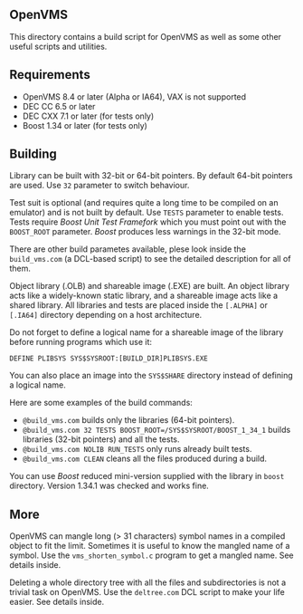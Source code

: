 ## OpenVMS

This directory contains a build script for OpenVMS as well as some
other useful scripts and utilities.

## Requirements

* OpenVMS 8.4 or later (Alpha or IA64), VAX is not supported
* DEC CC 6.5 or later
* DEC CXX 7.1 or later (for tests only)
* Boost 1.34 or later (for tests only)

## Building

Library can be built with 32-bit or 64-bit pointers. By default 64-bit
pointers are used. Use `32` parameter to switch behaviour.

Test suit is optional (and requires quite a long time to be compiled on
an emulator) and is not built by default. Use `TESTS` parameter to
enable tests. Tests require _Boost Unit Test Framefork_ which you must
point out with the `BOOST_ROOT` parameter. _Boost_ produces less warnings
in the 32-bit mode.

There are other build parametes available, plese look inside the
`build_vms.com` (a DCL-based script) to see the detailed description for
all of them.

Object library (.OLB) and shareable image (.EXE) are built. An object
library acts like a widely-known static library, and a shareable image
acts like a shared library. All libraries and tests are placed inside the
`[.ALPHA]` or `[.IA64]` directory depending on a host architecture.

Do not forget to define a logical name for a shareable image of the library
before running programs which use it:

`DEFINE PLIBSYS SYS$SYSROOT:[BUILD_DIR]PLIBSYS.EXE`

You can also place an image into the `SYS$SHARE` directory instead of
defining a logical name.

Here are some examples of the build commands:

* `@build_vms.com` builds only the libraries (64-bit pointers).
* `@build_vms.com 32 TESTS BOOST_ROOT=/SYS$SYSROOT/BOOST_1_34_1` builds
libraries (32-bit pointers) and all the tests.
* `@build_vms.com NOLIB RUN_TESTS` only runs already built tests.
* `@build_vms.com CLEAN` cleans all the files produced during a build.

You can use _Boost_ reduced mini-version supplied with the library in
`boost` directory. Version 1.34.1 was checked and works fine.

## More

OpenVMS can mangle long (> 31 characters) symbol names in a compiled object
to fit the limit. Sometimes it is useful to know the mangled name of a
symbol. Use the `vms_shorten_symbol.c` program to get a mangled name. See
details inside.

Deleting a whole directory tree with all the files and subdirectories is not
a trivial task on OpenVMS. Use the `deltree.com` DCL script to make your
life easier. See details inside.
